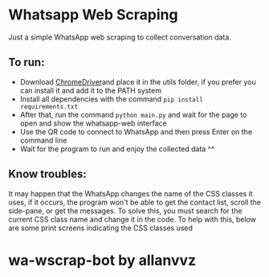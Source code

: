 # Whatsapp Web Scraping
Just a simple WhatsApp web scraping to collect conversation data.

## To run:
 - Download [ChromeDriver](https://chromedriver.chromium.org/downloads "ChromeDriver")and place it in the utils folder, if you prefer you can install it and add it to the PATH system
 - Install all dependencies with the command `pip install requirements.txt`
 - After that, run the command `python main.py` and wait for the page to open and show the whatsapp-web interface
 - Use the QR code to connect to WhatsApp and then press Enter on the command line
 - Wait for the program to run and enjoy the collected data ^^
 
## Know troubles:
 It may happen that the WhatsApp changes the name of the CSS classes it uses, if it occurs, the program won't be able to get the contact list, scroll the side-pane, or get the messages. To solve this, you must search for the current CSS class name and change it in the code. To help with this, below are some print screens indicating the CSS classes used

# wa-wscrap-bot by allanvvz
